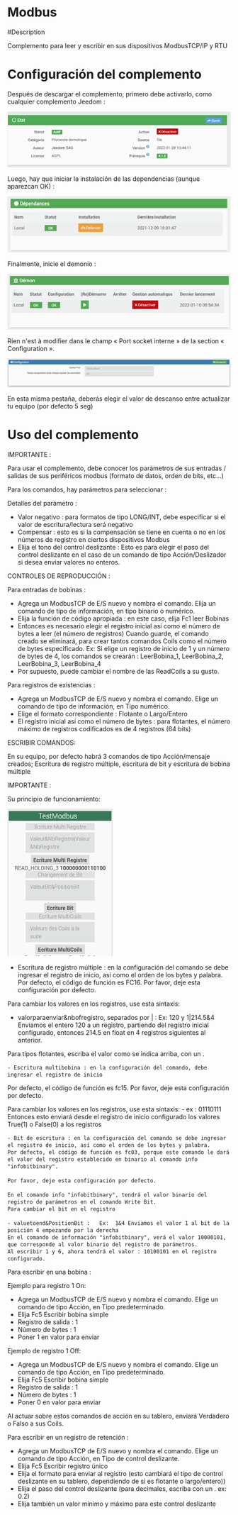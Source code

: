 # Modbus

#Description

Complemento para leer y escribir en sus dispositivos ModbusTCP/IP y RTU



# Configuración del complemento

Después de descargar el complemento, primero debe activarlo, como cualquier complemento Jeedom :

![config](./images/ModbusActiv.png)

Luego, hay que iniciar la instalación de las dependencias (aunque aparezcan OK) :

![dependances](./images/ModbusDep.png)

Finalmente, inicie el demonio :

![demon](./images/ModbusDemon.png)

Rien n'est à modifier dans le champ « Port socket interne » de la section « Configuration ».

![socket](./images/ModbusConfig.png)

En esta misma pestaña, deberás elegir el valor de descanso entre actualizar tu equipo (por defecto 5 seg)




# Uso del complemento


IMPORTANTE :

Para usar el complemento, debe conocer los parámetros de sus entradas / salidas de sus periféricos modbus (formato de datos, orden de bits, etc...)

Para los comandos, hay parámetros para seleccionar :

Detalles del parámetro :
- Valor negativo : para formatos de tipo LONG/INT, debe especificar si el valor de escritura/lectura será negativo
- Compensar : esto es si la compensación se tiene en cuenta o no en los números de registro en ciertos dispositivos Modbus
- Elija el tono del control deslizante : Esto es para elegir el paso del control deslizante en el caso de un comando de tipo Acción/Deslizador si desea enviar valores no enteros.




CONTROLES DE REPRODUCCIÓN :

Para entradas de bobinas :  
  - Agrega un ModbusTCP de E/S nuevo y nombra el comando. Elija un comando de tipo de información, en tipo binario o numérico.
  - Elija la función de código apropiada : en este caso, elija Fc1 leer Bobinas
  - Entonces es necesario elegir el registro inicial así como el número de bytes a leer (el número de registros)
  Cuando guarde, el comando creado se eliminará, para crear tantos comandos Coils como el número de bytes especificado.
  Ex: Si elige un registro de inicio de 1 y un número de bytes de 4, los comandos se crearán : LeerBobina_1, LeerBobina_2, LeerBobina_3, LeerBobina_4
  - Por supuesto, puede cambiar el nombre de las ReadCoils a su gusto.



  Para registros de existencias :
  - Agrega un ModbusTCP de E/S nuevo y nombra el comando. Elige un comando de tipo de información, en Tipo numérico.
  - Elige el formato correspondiente : Flotante o Largo/Entero
  - El registro inicial así como el número de bytes : para flotantes, el número máximo de registros codificados es de 4 registros (64 bits)



ESCRIBIR COMANDOS:

 En su equipo, por defecto habrá 3 comandos de tipo Acción/mensaje creados; Escritura de registro múltiple, escritura de bit y escritura de bobina múltiple


IMPORTANTE :


 Su principio de funcionamiento:



![cmdEcritures](./images/modbusCmdsEcritures.png)




  - Escritura de registro múltiple : en la configuración del comando se debe ingresar el registro de inicio, así como el orden de los bytes y palabra.
  Por defecto, el código de función es FC16. Por favor, deje esta configuración por defecto.

  Para cambiar los valores en los registros, use esta sintaxis:
  - valorparaenviar&nbofregistro, separados por | :   Ex:  120 y 1|214.5&4 Enviamos el entero 120 a un registro, partiendo del registro inicial configurado,
  entonces 214.5 en float en 4 registros siguientes al anterior.

  Para tipos flotantes, escriba el valor como se indica arriba, con un .



    - Escritura multibobina : en la configuración del comando, debe ingresar el registro de inicio
   Por defecto, el código de función es fc15. Por favor, deje esta configuración por defecto.

   Para cambiar los valores en los registros, use esta sintaxis:
    -  ex : 01110111 Entonces esto enviará desde el registro de inicio configurado los valores True(1) o False(0) a los registros




    - Bit de escritura : en la configuración del comando se debe ingresar el registro de inicio, así como el orden de los bytes y palabra.
    Por defecto, el código de función es fc03, porque este comando le dará el valor del registro establecido en binario al comando info "infobitbinary".

    Por favor, deje esta configuración por defecto.

    En el comando info "infobitbinary", tendrá el valor binario del registro de parámetros en el comando Write Bit.
    Para cambiar el bit en el registro

    - valuetoend&PositionBit :   Ex:  1&4 Enviamos el valor 1 al bit de la posición 4 empezando por la derecha
    En el comando de información "infobitbinary", verá el valor 10000101, que corresponde al valor binario del registro de parámetros.
    Al escribir 1 y 6, ahora tendrá el valor : 10100101 en el registro configurado.








Para escribir en una bobina :

  Ejemplo para registro 1 On:
  - Agrega un ModbusTCP de E/S nuevo y nombra el comando. Elige un comando de tipo Acción, en Tipo predeterminado.
  - Elija Fc5 Escribir bobina simple
  - Registro de salida : 1
  - Número de bytes : 1
  - Poner 1 en valor para enviar

  Ejemplo de registro 1 Off:
  - Agrega un ModbusTCP de E/S nuevo y nombra el comando. Elige un comando de tipo Acción, en Tipo predeterminado.
  - Elija Fc5 Escribir bobina simple
  - Registro de salida : 1
  - Número de bytes : 1
  - Poner 0 en valor para enviar


Al actuar sobre estos comandos de acción en su tablero, enviará Verdadero o Falso a sus Coils.




Para escribir en un registro de retención :

 - Agrega un ModbusTCP de E/S nuevo y nombra el comando. Elige un comando de tipo Acción, en Tipo de control deslizante.
 - Elija Fc5 Escribir registro único
 - Elija el formato para enviar al registro (esto cambiará el tipo de control deslizante en su tablero, dependiendo de si es flotante o largo/entero))
 - Elija el paso del control deslizante (para decimales, escriba con un .   ex: 0.2)
 - Elija también un valor mínimo y máximo para este control deslizante

